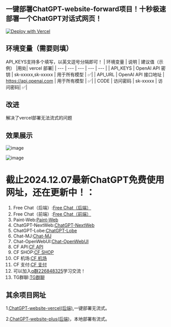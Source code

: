 ## 一键部署ChatGPT-website-forward项目！十秒极速部署一个ChatGPT对话式网页！
[![Deploy with Vercel](https://vercel.com/button)](https://vercel.com/import/project?template=https://github.com/buwanyuanshen/ChatGPT-website-forward-vercel)
## 环境变量（需要则填）
API_KEYS支持多个填写，以英文逗号分隔即可！
| 环境变量 | 说明 | 建议值（示例） |用处| vercel 部署|
| --- | --- | --- | --- | --- |
| API_KEYS | OpenAI API 密钥 |  sk-xxxxx,sk-xxxxx | 用于所有模型 |  ✅|
| API_URL | OpenAI API 接口地址 | https://api.openai.com | 用于所有模型 |  ✅|
| CODE | 访问密码 |  sk-xxxxx | 访问密码|  ✅|
## 改进
解决了vercel部署无法流式的问题
## 效果展示
![image](https://img.picgo.net/2024/10/10/IMG_20241010_0032501b5464e2bc7ac651.jpg)

![image](https://img.picgo.net/2024/10/10/IMG_20241010_002718ea818b7b80bc55ce.jpg)

# 截止2024.12.07最新ChatGPT免费使用网址，还在更新中！：
1. Free Chat（后端）:[Free Chat（后端）](https://gpt6.icu)
2. Free Chat（前端）:[Free Chat（前端）](https://f1.gpt6.icu) 
3. Paint-Web:[Paint-Web](https://paint.gpt6.icu) 
4. ChatGPT-NextWeb:[ChatGPT-NextWeb](https://next.gpt6.icu)
5. ChatGPT-Lobe:[ChatGPT-Lobe](https://lobe.gpt6.icu)
6. Chat-MJ:[Chat-MJ](https://mj.gpt6.icu)
7. Chat-OpenWebUI:[Chat-OpenWebUI](https://open.gpt6.icu) 
8. CF API:[CF API](https://api.gpt6.icu)
9. CF SHOP:[CF SHOP](https://shop.gpt6.icu)
10. CF 机场:[CF 机场](https://v2.gpt6.icu)
11. CF 支付:[CF 支付](https://pay.gpt6.icu)
12. 可以加入[q群226848325](https://qm.qq.com/cgi-bin/qm/qr?_wv=1027&k=1OOigjF5hxHUSQ5GE5U2UOIwswuckYOe&authKey=2pdTkM0NqehD2OuMojvBMnsmCAUcD6oO3ttDzS5CNle8tnre1a9Jp30aJZVUnC2c&noverify=0&group_code=226848325)学习交流！
13. TG群聊:[TG群聊](https://t.me/fggpt)

## 其余项目网址
1.[ChatGPT-website-vercel(后端)](https://github.com/buwanyuanshen/ChatGPT-website-vercel),一键部署无流式。

2.[ChatGPT-website-plus(后端)](https://github.com/buwanyuanshen/ChatGPT-website-plus)，本地部署有流式。
